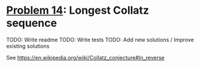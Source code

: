 # [Problem 14](https://projecteuler.net/problem=14): Longest Collatz sequence

TODO: Write readme
TODO: Write tests
TODO: Add new solutions / Improve existing solutions

See https://en.wikipedia.org/wiki/Collatz_conjecture#In_reverse
